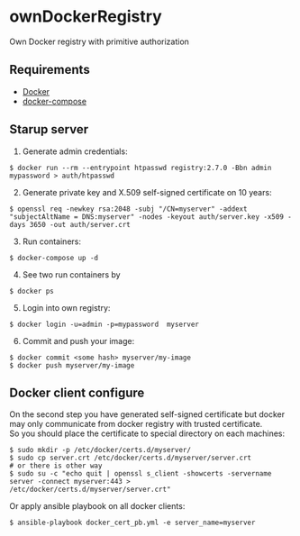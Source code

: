 # ownDockerRegistry
Own Docker registry with primitive authorization

## Requirements
- [Docker](https://docs.docker.com/install/)
- [docker-compose](https://docs.docker.com/compose/install/)

## Starup server
1. Generate admin credentials:
```console
$ docker run --rm --entrypoint htpasswd registry:2.7.0 -Bbn admin mypassword > auth/htpasswd
```
2. Generate private key and X.509 self-signed certificate on 10 years:
```console
$ openssl req -newkey rsa:2048 -subj "/CN=myserver" -addext "subjectAltName = DNS:myserver" -nodes -keyout auth/server.key -x509 -days 3650 -out auth/server.crt
```
3. Run containers:
```console
$ docker-compose up -d
```
4. See two run containers by
```console
$ docker ps
```
5. Login into own registry:
```console
$ docker login -u=admin -p=mypassword  myserver
```
6. Commit and push your image:
```console
$ docker commit <some hash> myserver/my-image
$ docker push myserver/my-image
```

## Docker client configure
On the second step you have generated self-signed certificate but docker may only communicate from docker registry with trusted certificate.  
So you should place the certificate to special directory on each machines:  
```console
$ sudo mkdir -p /etc/docker/certs.d/myserver/
$ sudo cp server.crt /etc/docker/certs.d/myserver/server.crt
# or there is other way
$ sudo su -c "echo quit | openssl s_client -showcerts -servername server -connect myserver:443 > /etc/docker/certs.d/myserver/server.crt"
```
Or apply ansible playbook on all docker clients:
```console
$ ansible-playbook docker_cert_pb.yml -e server_name=myserver
```

